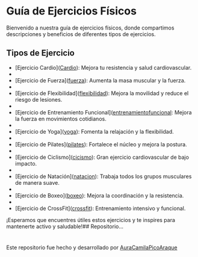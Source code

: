 # Guía de Ejercicios Físicos

Bienvenido a nuestra guía de ejercicios físicos, donde compartimos descripciones y beneficios de diferentes tipos de ejercicios.

## Tipos de Ejercicio

- [Ejercicio Cardio]([Cardio](https://github.com/AuraCamilaPicoAraque/GuiaDeEjercicios/blob/master/ejercicios/Cardio.md "Cardio.md")): Mejora tu resistencia y salud cardiovascular.
- 
- [Ejercicio de Fuerza]([fuerza](https://github.com/AuraCamilaPicoAraque/GuiaDeEjercicios/blob/master/ejercicios/fuerza.md "fuerza.md")): Aumenta la masa muscular y la fuerza.
- 
- [Ejercicio de Flexibilidad]([flexibilidad](https://github.com/AuraCamilaPicoAraque/GuiaDeEjercicios/blob/master/ejercicios/flexibilidad.md "flexibilidad.md")): Mejora la movilidad y reduce el riesgo de lesiones.
- 
- [Ejercicio de Entrenamiento Funcional]([entrenamientofuncional](https://github.com/AuraCamilaPicoAraque/GuiaDeEjercicios/blob/master/ejercicios/entrenamientofuncional.md "entrenamientofuncional.md"): Mejora la fuerza en movimientos cotidianos.
- 
- [Ejercicio de Yoga]([yoga](https://github.com/AuraCamilaPicoAraque/GuiaDeEjercicios/blob/master/ejercicios/yoga.md "yoga.md")): Fomenta la relajación y la flexibilidad.
- 
- [Ejercicio de Pilates]([pilates](https://github.com/AuraCamilaPicoAraque/GuiaDeEjercicios/blob/master/ejercicios/pilates.md "pilates.md")): Fortalece el núcleo y mejora la postura.
- 
- [Ejercicio de Ciclismo]([cicismo](https://github.com/AuraCamilaPicoAraque/GuiaDeEjercicios/blob/master/ejercicios/cicismo.md "cicismo.md")): Gran ejercicio cardiovascular de bajo impacto.
- 
- [Ejercicio de Natación]([natacion](https://github.com/AuraCamilaPicoAraque/GuiaDeEjercicios/blob/master/ejercicios/natacion.md "natacion.md")): Trabaja todos los grupos musculares de manera suave.
- 
- [Ejercicio de Boxeo]([boxeo](https://github.com/AuraCamilaPicoAraque/GuiaDeEjercicios/blob/master/ejercicios/boxeo.md "boxeo.md")): Mejora la coordinación y la resistencia.
- 
- [Ejercicio de CrossFit]([crossfit](https://github.com/AuraCamilaPicoAraque/GuiaDeEjercicios/blob/master/ejercicios/crossfit.md "crossfit.md")): Entrenamiento intensivo y funcional.


¡Esperamos que encuentres útiles estos ejercicios y te inspires para mantenerte activo y saludable!## Repositorio...

#

Este repositorio fue hecho y desarrollado por  [AuraCamilaPicoAraque](https://github.com/AuraCamilaPicoAraque)
